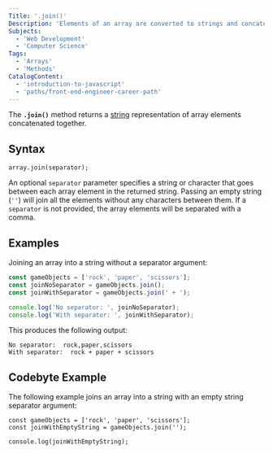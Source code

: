 ```yaml
---
Title: '.join()'
Description: 'Elements of an array are converted to strings and concatenated together, returning the resulting string.'
Subjects:
  - 'Web Development'
  - 'Computer Science'
Tags:
  - 'Arrays'
  - 'Methods'
CatalogContent:
  - 'introduction-to-javascript'
  - 'paths/front-end-engineer-career-path'
---
```


The **`.join()`** method returns a [string](https://www.codecademy.com/resources/docs/javascript/strings) representation of array elements concatenated together.

## Syntax

```pseudo
array.join(separator);
```

An optional `separator` parameter specifies a string or character that goes between each array element in the returned string. Passing an empty string (`''`) will join all the elements without any characters between them. If a `separator` is not provided, the array elements will be separated with a comma.

## Examples

Joining an array into a string without a separator argument:

```js
const gameObjects = ['rock', 'paper', 'scissors'];
const joinNoSeparator = gameObjects.join();
const joinWithSeparator = gameObjects.join(' + ');

console.log('No separator: ', joinNoSeparator);
console.log('With separator: ', joinWithSeparator);
```

This produces the following output:

```shell
No separator:  rock,paper,scissors
With separator:  rock + paper + scissors
```

## Codebyte Example

The following example joins an array into a string with an empty string separator argument:

```codebyte/javascript
const gameObjects = ['rock', 'paper', 'scissors'];
const joinWithEmptyString = gameObjects.join('');

console.log(joinWithEmptyString);
```
